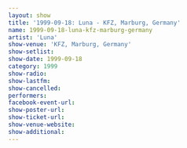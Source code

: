 ```yaml
---
layout: show
title: '1999-09-18: Luna - KFZ, Marburg, Germany'
name: 1999-09-18-luna-kfz-marburg-germany
artist: 'Luna'
show-venue: 'KFZ, Marburg, Germany'
show-setlist: 
show-date: 1999-09-18
category: 1999
show-radio: 
show-lastfm: 
show-cancelled: 
performers: 
facebook-event-url: 
show-poster-url: 
show-ticket-url: 
show-venue-website: 
show-additional: 
---
```


